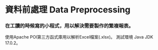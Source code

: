 # 資料前處理 Data Preprocessing
### 在工讀的時候寫的小程式，用以解決需要製作的繁複報表。
使用Apache POI第三方函式庫用以解析Excel檔案(.xlsx)。
測試環境 Java JDK 17.0.2。